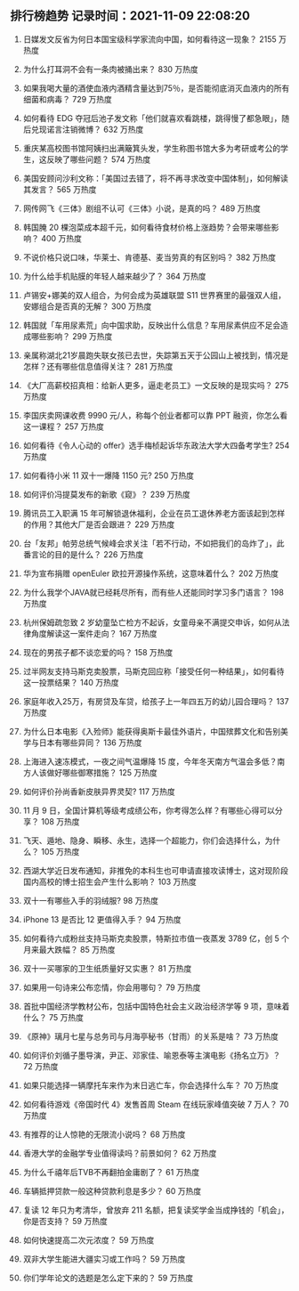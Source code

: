 
## 排行榜趋势 记录时间：2021-11-09 22:08:20
  
  1. 日媒发文反省为何日本国宝级科学家流向中国，如何看待这一现象？ 2155 万热度
    
  2. 为什么打耳洞不会有一条肉被捅出来？ 830 万热度
    
  3. 如果我喝大量的酒使血液内酒精含量达到75％，是否能彻底消灭血液内的所有细菌和病毒？ 729 万热度
    
  4. 如何看待 EDG 夺冠后池子发文称「他们就喜欢看跳楼，跳得慢了都急眼」，随后兑现诺言注销微博？ 632 万热度
    
  5. 重庆某高校图书馆阿姨扫出满簸箕头发，学生称图书馆大多为考研或考公的学生，这反映了哪些问题？ 574 万热度
    
  6. 美国安顾问沙利文称：「美国过去错了，将不再寻求改变中国体制」，如何解读其发言？ 565 万热度
    
  7. 网传网飞《三体》剧组不认可《三体》小说，是真的吗？ 489 万热度
    
  8. 韩国腌 20 棵泡菜成本超千元，如何看待食材价格上涨趋势？会带来哪些影响？ 400 万热度
    
  9. 不说价格只说口味，华莱士、肯德基、麦当劳真的有区别吗？ 382 万热度
    
  10. 为什么给手机贴膜的年轻人越来越少了？ 364 万热度
    
  11. 卢锡安+娜美的双人组合，为何会成为英雄联盟 S11 世界赛里的最强双人组，安娜组合是否真的无解？ 300 万热度
    
  12. 韩国就「车用尿素荒」向中国求助，反映出什么信息？车用尿素供应不足会造成哪些影响？ 299 万热度
    
  13. 亲属称湖北21岁晨跑失联女孩已去世，失踪第五天于公园山上被找到，情况是怎样？还有哪些信息值得关注？ 281 万热度
    
  14. 《大厂高薪校招真相：给新人更多，逼走老员工》一文反映的是现实吗？ 275 万热度
    
  15. 李国庆卖网课收费 9990 元/人，称每个创业者都可以靠 PPT 融资，你怎么看这一课程？ 257 万热度
    
  16. 如何看待《令人心动的 offer》选手梅桢起诉华东政法大学大四备考学生? 254 万热度
    
  17. 如何看待小米 11 双十一爆降 1150 元? 250 万热度
    
  18. 如何评价冯提莫发布的新歌《窥》？ 239 万热度
    
  19. 腾讯员工入职满 15 年可解锁退休福利，企业在员工退休养老方面该起到怎样的作用？其他大厂是否会跟进？ 229 万热度
    
  20. 台「友邦」帕劳总统气候峰会求关注「若不行动，不如把我们的岛炸了」，此番言论的目的是什么？ 226 万热度
    
  21. 华为宣布捐赠 openEuler 欧拉开源操作系统，这意味着什么？ 202 万热度
    
  22. 为什么我学个JAVA就已经耗尽所有，而有些人还能同时学习多门语言？ 198 万热度
    
  23. 杭州保姆疏忽致 2 岁幼童坠亡检方不起诉，女童母亲不满提交申诉，如何从法律角度解读这一案件走向？ 167 万热度
    
  24. 现在的男孩子都不谈恋爱的吗？ 158 万热度
    
  25. 过半网友支持马斯克卖股票，马斯克回应称「接受任何一种结果」，如何看待这一投票结果？ 140 万热度
    
  26. 家庭年收入25万，有房贷及车贷，给孩子上一年四五万的幼儿园合理吗？ 137 万热度
    
  27. 为什么日本电影《入殓师》能获得奥斯卡最佳外语片，中国殡葬文化和告别美学与日本有哪些异同？ 136 万热度
    
  28. 上海进入速冻模式，一夜之间气温爆降 15 度，今年冬天南方气温会多低？南方人该做好哪些御寒措施？ 125 万热度
    
  29. 如何评价孙尚香新皮肤异界灵契? 117 万热度
    
  30. 11 月 9 日，全国计算机等级考成绩公布，你考得怎么样？有哪些心得可以分享？ 108 万热度
    
  31. 飞天、遁地、隐身、瞬移、永生，选择一个超能力，你们会选择什么，为什么？ 105 万热度
    
  32. 西湖大学近日发布通知，非推免的本科生也可申请直接攻读博士，这对现阶段国内高校的博士招生会产生什么影响？ 103 万热度
    
  33. 双十一有哪些入手的羽绒服? 98 万热度
    
  34. iPhone 13 是否比 12 更值得入手？ 94 万热度
    
  35. 如何看待六成粉丝支持马斯克卖股票，特斯拉市值一夜蒸发 3789 亿，创 5 个月来最大跌幅？ 85 万热度
    
  36. 双十一买哪家的卫生纸质量好又实惠？ 81 万热度
    
  37. 如果用一句诗来公布恋情，你会用哪句？ 79 万热度
    
  38. 首批中国经济学教材公布，包括中国特色社会主义政治经济学等 9 项，意味着什么？ 75 万热度
    
  39. 《原神》璃月七星与总务司与月海亭秘书（甘雨）的关系是啥？ 73 万热度
    
  40. 如何评价刘循子墨导演，尹正、邓家佳、喻恩泰等主演电影《扬名立万》？ 72 万热度
    
  41. 如果只能选择一辆摩托车来作为末日逃亡车，你会选择什么车？ 70 万热度
    
  42. 如何看待游戏《帝国时代 4》发售首周 Steam 在线玩家峰值突破 7 万人？ 70 万热度
    
  43. 有推荐的让人惊艳的无限流小说吗？ 68 万热度
    
  44. 香港大学的金融学专业值得读吗？前景如何？ 62 万热度
    
  45. 为什么千禧年后TVB不再翻拍金庸剧了？ 61 万热度
    
  46. 车辆抵押贷款一般这种贷款利息是多少？ 60 万热度
    
  47. 复读 12 年只为考清华，曾放弃 211 名额，把复读奖学金当成挣钱的「机会」，你是否支持？ 59 万热度
    
  48. 如何快速提高二次元浓度？ 59 万热度
    
  49. 双非大学生能进大疆实习或工作吗？ 59 万热度
    
  50. 你们学年论文的选题是怎么定下来的？ 59 万热度
    